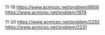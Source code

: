 11-19 <https://www.acmicpc.net/problem/8958> <https://www.acmicpc.net/problem/1978>

11-20 <https://www.acmicpc.net/problem/2292> <https://www.acmicpc.net/problem/2231>

